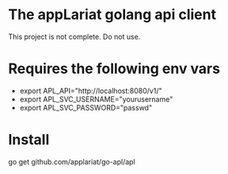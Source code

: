 # The appLariat golang api client

This project is not complete. Do not use.

# Requires the following env vars

* export APL_API="http://localhost:8080/v1/"
* export APL_SVC_USERNAME="yourusername"
* export APL_SVC_PASSWORD="passwd"

# Install

go get github.com/applariat/go-apl/apl
